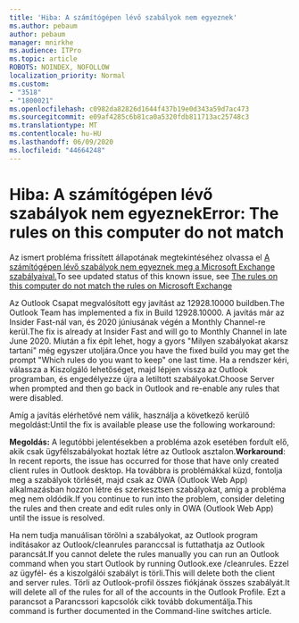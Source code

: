 ```yaml
---
title: 'Hiba: A számítógépen lévő szabályok nem egyeznek'
ms.author: pebaum
author: pebaum
manager: mnirkhe
ms.audience: ITPro
ms.topic: article
ROBOTS: NOINDEX, NOFOLLOW
localization_priority: Normal
ms.custom:
- "3518"
- "1800021"
ms.openlocfilehash: c0982da82826d1644f437b19e0d343a59d7ac473
ms.sourcegitcommit: e09af4285c6b81ca0a5320fdb811713ac25748c3
ms.translationtype: MT
ms.contentlocale: hu-HU
ms.lasthandoff: 06/09/2020
ms.locfileid: "44664248"
---
```

# <a name="error-the-rules-on-this-computer-do-not-match"></a><span data-ttu-id="f6844-102">Hiba: A számítógépen lévő szabályok nem egyeznek</span><span class="sxs-lookup"><span data-stu-id="f6844-102">Error: The rules on this computer do not match</span></span>

<span data-ttu-id="f6844-103">Az ismert probléma frissített állapotának megtekintéséhez olvassa el [A számítógépen lévő szabályok nem egyeznek meg a Microsoft Exchange szabályaival.](https://support.office.com/article/d032e037-b224-429e-b325-633afde9b5f0)</span><span class="sxs-lookup"><span data-stu-id="f6844-103">To see updated status of this known issue, see [The rules on this computer do not match the rules on Microsoft Exchange](https://support.office.com/article/d032e037-b224-429e-b325-633afde9b5f0)</span></span>

<span data-ttu-id="f6844-104">Az Outlook Csapat megvalósított egy javítást az 12928.10000 buildben.</span><span class="sxs-lookup"><span data-stu-id="f6844-104">The Outlook Team has implemented a fix in Build 12928.10000.</span></span> <span data-ttu-id="f6844-105">A javítás már az Insider Fast-nál van, és 2020 júniusának végén a Monthly Channel-re kerül.</span><span class="sxs-lookup"><span data-stu-id="f6844-105">The fix is already at Insider Fast and will go to Monthly Channel in late June 2020.</span></span> <span data-ttu-id="f6844-106">Miután a fix épít lehet, hogy a gyors "Milyen szabályokat akarsz tartani" még egyszer utoljára.</span><span class="sxs-lookup"><span data-stu-id="f6844-106">Once you have the fixed build you may get the prompt "Which rules do you want to keep" one last time.</span></span> <span data-ttu-id="f6844-107">Ha a rendszer kéri, válassza a Kiszolgáló lehetőséget, majd lépjen vissza az Outlook programban, és engedélyezze újra a letiltott szabályokat.</span><span class="sxs-lookup"><span data-stu-id="f6844-107">Choose Server when prompted and then go back in Outlook and re-enable any rules that were disabled.</span></span>

<span data-ttu-id="f6844-108">Amíg a javítás elérhetővé nem válik, használja a következő kerülő megoldást:</span><span class="sxs-lookup"><span data-stu-id="f6844-108">Until the fix is available please use the following workaround:</span></span>

<span data-ttu-id="f6844-109">**Megoldás:** A legutóbbi jelentésekben a probléma azok esetében fordult elő, akik csak ügyfélszabályokat hoztak létre az Outlook asztalon.</span><span class="sxs-lookup"><span data-stu-id="f6844-109">**Workaround**: In recent reports, the issue has occurred for those that have only created client rules in Outlook desktop.</span></span> <span data-ttu-id="f6844-110">Ha továbbra is problémákkal küzd, fontolja meg a szabályok törlését, majd csak az OWA (Outlook Web App) alkalmazásban hozzon létre és szerkesztsen szabályokat, amíg a probléma meg nem oldódik.</span><span class="sxs-lookup"><span data-stu-id="f6844-110">If you continue to run into the problem, consider deleting the rules and then create and edit rules only in OWA (Outlook Web App) until the issue is resolved.</span></span>

<span data-ttu-id="f6844-111">Ha nem tudja manuálisan törölni a szabályokat, az Outlook program indításakor az Outlook/cleanrules paranccsal is futtathatja az Outlook parancsát.</span><span class="sxs-lookup"><span data-stu-id="f6844-111">If you cannot delete the rules manually you can run an Outlook command when you start Outlook by running Outlook.exe /cleanrules.</span></span> <span data-ttu-id="f6844-112">Ezzel az ügyfél- és a kiszolgálói szabályt is törli.</span><span class="sxs-lookup"><span data-stu-id="f6844-112">This will delete both the client and server rules.</span></span> <span data-ttu-id="f6844-113">Törli az Outlook-profil összes fiókjának összes szabályát.</span><span class="sxs-lookup"><span data-stu-id="f6844-113">It will delete all of the rules for all of the accounts in the Outlook Profile.</span></span> <span data-ttu-id="f6844-114">Ezt a parancsot a Parancssori kapcsolók cikk tovább dokumentálja.</span><span class="sxs-lookup"><span data-stu-id="f6844-114">This command is further documented in the Command-line switches article.</span></span>

